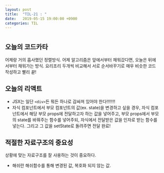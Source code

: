 ```yaml
---
layout: post
title:  "TIL-21 : "
date:   2019-05-15 19:00:00 +0900
categories: TIL
---
```



# 

## 오늘의 코드카타

어제랑 거의 흡사했던 정렬방식. 어제 알고리즘은 앞에서부터 채워갔다면, 오늘은 뒤에서부터 채워가는 방식. 요리조리 두개씩 비교해서 서로 순서바꾸기로 매우 비슷한 코드 작성하고 빨리 끝!


## 오늘의 리액트

- JSX는 일단 `<div>`든 뭐든 하나로 감싸져 있어야 한다!!!!!!!
- 자식 컴포넌트에서 부모 컴포넌트의 값(ex. state)을 변경하고 싶을 경우, 자식 컴포넌트에서 해당 부모 props에 전달하고자 하는 값을 넣어주고,  부모 props에서 부모의 state를 바꿔주는 함수를 넣어주되, 자식에서 전달받은 값을 인자로 받는 함수를 넣는다. 그리고 그 값을 setState로 돌려주면 전달 완료!



## 적절한 자료구조의 중요성

상황에 맞는 자료구조를 잘 사용하는 것이 중요하다. 
- 해쉬란 해쉬함수를 통해 변경된 값, 복호화 되지 않는 값.
 

